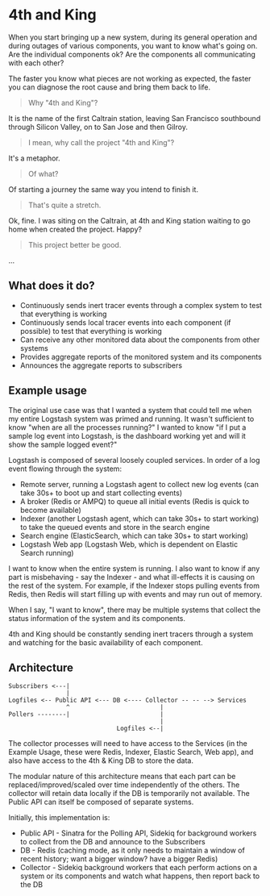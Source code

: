 # 4th and King

When you start bringing up a new system, during its general operation and during outages of various components, you want to know what's going on. Are the individual components ok? Are the components all communicating with each other?

The faster you know what pieces are not working as expected, the faster you can diagnose the root cause and bring them back to life.

> Why "4th and King"? 

It is the name of the first Caltrain station, leaving San Francisco southbound through Silicon Valley, on to San Jose and then Gilroy.

> I mean, why call the project "4th and King"? 

It's a metaphor.

> Of what?

Of starting a journey the same way you intend to finish it.

> That's quite a stretch.

Ok, fine. I was siting on the Caltrain, at 4th and King station waiting to go home when created the project. Happy?

> This project better be good.

...

## What does it do?

* Continuously sends inert tracer events through a complex system to test that everything is working
* Continuously sends local tracer events into each component (if possible) to test that everything is working
* Can receive any other monitored data about the components from other systems
* Provides aggregate reports of the monitored system and its components
* Announces the aggregate reports to subscribers

## Example usage

The original use case was that I wanted a system that could tell me when my entire Logstash system was primed and running. It wasn't sufficient to know "when are all the processes running?" I wanted to know "if I put a sample log event into Logstash, is the dashboard working yet and will it show the sample logged event?"

Logstash is composed of several loosely coupled services. In order of a log event flowing through the system:

* Remote server, running a Logstash agent to collect new log events (can take 30s+ to boot up and start collecting events)
* A broker (Redis or AMPQ) to queue all initial events (Redis is quick to become available)
* Indexer (another Logstash agent, which can take 30s+ to start working) to take the queued events and store in the search engine
* Search engine (ElasticSearch, which can take 30s+ to start working)
* Logstash Web app (Logstash Web, which is dependent on Elastic Search running)

I want to know when the entire system is running. I also want to know if any part is misbehaving - say the Indexer - and what ill-effects it is causing on the rest of the system. For example, if the Indexer stops pulling events from Redis, then Redis will start filling up with events and may run out of memory.

When I say, "I want to know", there may be multiple systems that collect the status information of the system and its components. 

4th and King should be constantly sending inert tracers through a system and watching for the basic availability of each component.

## Architecture

```
Subscribers <---|
                |
Logfiles <-- Public API <--- DB <---- Collector -- -- --> Services
                ^                         |
Pollers --------|                         |
                                          |
                              Logfiles <--|
```

The collector processes will need to have access to the Services (in the Example Usage, these were Redis, Indexer, Elastic Search, Web app), and also have access to the 4th & King DB to store the data.

The modular nature of this architecture means that each part can be replaced/improved/scaled over time independently of the others. The collector will retain data locally if the DB is temporarily not available. The Public API can itself be composed of separate systems.

Initially, this implementation is:

* Public API - Sinatra for the Polling API, Sidekiq for background workers to collect from the DB and announce to the Subscribers
* DB - Redis (caching mode, as it only needs to maintain a window of recent history; want a bigger window? have a bigger Redis)
* Collector - Sidekiq background workers that each perform actions on a system or its components and watch what happens, then report back to the DB


